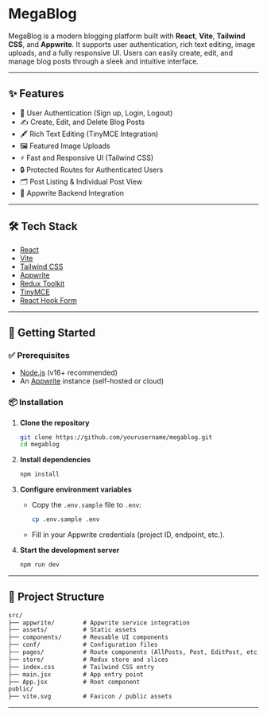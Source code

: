 # MegaBlog

MegaBlog is a modern blogging platform built with **React**, **Vite**, **Tailwind CSS**, and **Appwrite**. It supports user authentication, rich text editing, image uploads, and a fully responsive UI. Users can easily create, edit, and manage blog posts through a sleek and intuitive interface.

---

## ✨ Features

- 🔐 User Authentication (Sign up, Login, Logout)
- ✍️ Create, Edit, and Delete Blog Posts
- 🖋️ Rich Text Editing (TinyMCE Integration)
- 🖼️ Featured Image Uploads
- ⚡ Fast and Responsive UI (Tailwind CSS)
- 🔒 Protected Routes for Authenticated Users
- 🗂️ Post Listing & Individual Post View
- 🧩 Appwrite Backend Integration

---

## 🛠 Tech Stack

- [React](https://react.dev/)
- [Vite](https://vitejs.dev/)
- [Tailwind CSS](https://tailwindcss.com/)
- [Appwrite](https://appwrite.io/)
- [Redux Toolkit](https://redux-toolkit.js.org/)
- [TinyMCE](https://www.tiny.cloud/)
- [React Hook Form](https://react-hook-form.com/)

---

## 🚀 Getting Started

### ✅ Prerequisites

- [Node.js](https://nodejs.org/) (v16+ recommended)
- An [Appwrite](https://appwrite.io/) instance (self-hosted or cloud)

### 📦 Installation

1. **Clone the repository**

   ```bash
   git clone https://github.com/yourusername/megablog.git
   cd megablog

2. **Install dependencies**

   ```bash
   npm install
   ```

3. **Configure environment variables**

   * Copy the `.env.sample` file to `.env`:

     ```bash
     cp .env.sample .env
     ```

   * Fill in your Appwrite credentials (project ID, endpoint, etc.).

4. **Start the development server**

   ```bash
   npm run dev
   ```

---

## 📁 Project Structure

```txt
src/
├── appwrite/        # Appwrite service integration
├── assets/          # Static assets
├── components/      # Reusable UI components
├── conf/            # Configuration files
├── pages/           # Route components (AllPosts, Post, EditPost, etc.)
├── store/           # Redux store and slices
├── index.css        # Tailwind CSS entry
├── main.jsx         # App entry point
├── App.jsx          # Root component
public/
├── vite.svg         # Favicon / public assets
```

---

